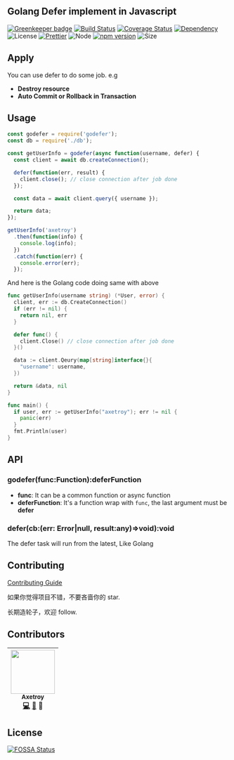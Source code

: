## Golang Defer implement in Javascript

[![Greenkeeper badge](https://badges.greenkeeper.io/axetroy/godefer.svg)](https://greenkeeper.io/)
[![Build Status](https://travis-ci.org/axetroy/godefer.svg?branch=master)](https://travis-ci.org/axetroy/godefer)
[![Coverage Status](https://coveralls.io/repos/github/axetroy/godefer/badge.svg?branch=master)](https://coveralls.io/github/axetroy/godefer?branch=master)
[![Dependency](https://david-dm.org/axetroy/rfcdate.svg)](https://david-dm.org/axetroy/rfcdate)
![License](https://img.shields.io/badge/license-Apache-green.svg)
[![Prettier](https://img.shields.io/badge/Code%20Style-Prettier-green.svg)](https://github.com/prettier/prettier)
![Node](https://img.shields.io/badge/node-%3E=6.0-blue.svg?style=flat-square)
[![npm version](https://badge.fury.io/js/rfcdate.svg)](https://badge.fury.io/js/rfcdate)
![Size](https://github-size-badge.herokuapp.com/axetroy/godefer.svg)

## Apply

You can use defer to do some job. e.g
 
- **Destroy resource**
- **Auto Commit or Rollback in Transaction**

## Usage

```javascript
const godefer = require('godefer');
const db = require('./db');

const getUserInfo = godefer(async function(username, defer) {
  const client = await db.createConnection();

  defer(function(err, result) {
    client.close(); // close connection after job done
  });

  const data = await client.query({ username });

  return data;
});

getUserInfo('axetroy')
  .then(function(info) {
    console.log(info);
  })
  .catch(function(err) {
    console.error(err);
  });
```

And here is the Golang code doing same with above

```go
func getUserInfo(username string) (*User, error) {
  client, err := db.CreateConnection()
  if (err != nil) {
    return nil, err
  }

  defer func() {
    client.Close() // close connection after job done
  }()

  data := client.Qeury(map[string]interface{}{
    "username": username,
  })

  return &data, nil
}

func main() {
  if user, err := getUserInfo("axetroy"); err != nil {
    panic(err)
  }
  fmt.Println(user)
}
```

## API

### godefer(func:Function):deferFunction

- **func**: It can be a common function or async function
- **deferFunction**: It's a function wrap with ``func``, the last argument must be **defer**

### defer(cb:(err: Error|null, result:any)=>void):void

The defer task will run from the latest, Like Golang

## Contributing

[Contributing Guide](https://github.com/axetroy/godefer/blob/master/CONTRIBUTING.md)

如果你觉得项目不错，不要吝啬你的 star.

长期造轮子，欢迎 follow.

## Contributors

<!-- ALL-CONTRIBUTORS-LIST:START - Do not remove or modify this section -->

| [<img src="https://avatars1.githubusercontent.com/u/9758711?v=3" width="100px;"/><br /><sub>Axetroy</sub>](http://axetroy.github.io)<br />[💻](https://github.com/axetroy/godefer/commits?author=axetroy) [🐛](https://github.com/axetroy/godefer/issues?q=author%3Aaxetroy) 🎨 |
| :-----------------------------------------------------------------------------------------------------------------------------------------------------------------------------------------------------------------------------------------------------------------------------: |


<!-- ALL-CONTRIBUTORS-LIST:END -->

## License

[![FOSSA Status](https://app.fossa.io/api/projects/git%2Bgithub.com%2Faxetroy%2Fgodefer.svg?type=large)](https://app.fossa.io/projects/git%2Bgithub.com%2Faxetroy%2Fgodefer?ref=badge_large)
